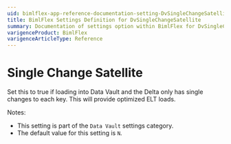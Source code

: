 ```yaml
---
uid: bimlflex-app-reference-documentation-setting-DvSingleChangeSatellite
title: BimlFlex Settings Definition for DvSingleChangeSatellite
summary: Documentation of settings option within BimlFlex for DvSingleChangeSatellite
varigenceProduct: BimlFlex
varigenceArticleType: Reference
---
```


# Single Change Satellite

Set this to true if loading into Data Vault and the Delta only has single changes to each key. This will provide optimized ELT loads.

Notes:
* This setting is part of the `Data Vault` settings category.
 * The default value for this setting is `N`.